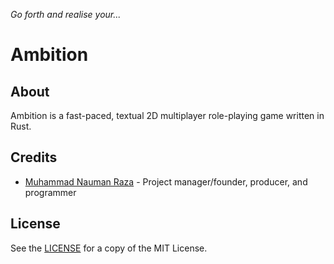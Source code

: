 *Go forth and realise your...*

# Ambition

## About
Ambition is a fast-paced, textual 2D multiplayer role-playing game written in Rust.

## Credits
- [Muhammad Nauman Raza](https://github.com/devraza) - Project manager/founder, producer, and programmer

## License
See the [LICENSE](LICENSE) for a copy of the MIT License.
